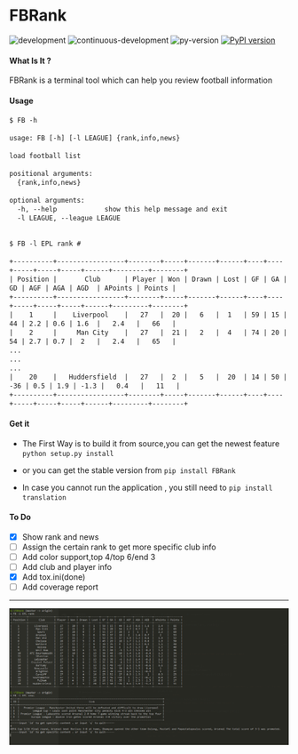 # FBRank
![development](https://img.shields.io/badge/FB-Development-green.svg)
![continuous-development](https://travis-ci.org/Allianzcortex/FBRank.svg?branch=master)
![py-version](https://img.shields.io/pypi/pyversions/Django.svg)
[![PyPI version](https://badge.fury.io/py/FBRank.svg)](https://badge.fury.io/py/FBRank)

#### What Is It ?

FBRank is a terminal tool which can help you review football information

#### Usage

```
$ FB -h

usage: FB [-h] [-l LEAGUE] {rank,info,news}

load football list

positional arguments:
  {rank,info,news}

optional arguments:
  -h, --help            show this help message and exit
  -l LEAGUE, --league LEAGUE

```

```

$ FB -l EPL rank # 

+----------+-----------------+--------+-----+-------+------+----+----+-----+-----+-----+------+---------+--------+
| Position |       Club      | Player | Won | Drawn | Lost | GF | GA |  GD | AGF | AGA | AGD  | APoints | Points |
+----------+-----------------+--------+-----+-------+------+----+----+-----+-----+-----+------+---------+--------+
|    1     |    Liverpool    |   27   |  20 |   6   |  1   | 59 | 15 |  44 | 2.2 | 0.6 | 1.6  |   2.4   |   66   |
|    2     |     Man City    |   27   |  21 |   2   |  4   | 74 | 20 |  54 | 2.7 | 0.7 |  2   |   2.4   |   65   |
...
...
...
|    20    |   Huddersfield  |   27   |  2  |   5   |  20  | 14 | 50 | -36 | 0.5 | 1.9 | -1.3 |   0.4   |   11   |
+----------+-----------------+--------+-----+-------+------+----+----+-----+-----+-----+------+---------+--------+

```


#### Get it

- The First Way is to build it from source,you can get the newest feature  `python setup.py install`

- or you can get the stable version from `pip install FBRank`

- In case you cannot run the application , you still need to `pip install translation`


#### To Do

- [x] Show rank and news
- [ ] Assign the certain rank to get more specific club info
- [ ] Add color support,top 4/top 6/end 3
- [ ] Add club and player info
- [x] Add tox.ini(done) 
- [ ] Add coverage report

---

![show](Screenshots.png)
